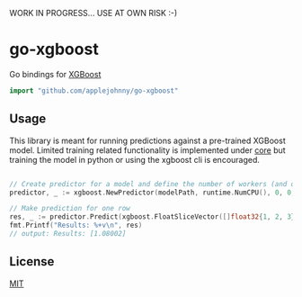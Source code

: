 WORK IN PROGRESS... USE AT OWN RISK :-)

# go-xgboost

Go bindings for [XGBoost](https://github.com/dmlc/xgboost)

```go
import "github.com/applejohnny/go-xgboost"
```

## Usage

This library is meant for running predictions against a pre-trained XGBoost model. Limited training related functionality is implemented under [core](https://github.com/Applifier/go-xgboost/blob/master/core) but training the model in python or using the xgboost cli is encouraged. 

```go

// Create predictor for a model and define the number of workers (and other settings)
predictor, _ := xgboost.NewPredictor(modelPath, runtime.NumCPU(), 0, 0, -1)

// Make prediction for one row
res, _ := predictor.Predict(xgboost.FloatSliceVector([]float32{1, 2, 3}))
fmt.Printf("Results: %+v\n", res)
// output: Results: [1.08002]

```

## License

[MIT](https://github.com/applejohnny/go-xgboost/blob/master/LICENSE)
